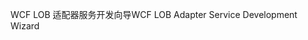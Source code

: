 <span data-ttu-id="1b1f3-101">WCF LOB 适配器服务开发向导</span><span class="sxs-lookup"><span data-stu-id="1b1f3-101">WCF LOB Adapter Service Development Wizard</span></span>